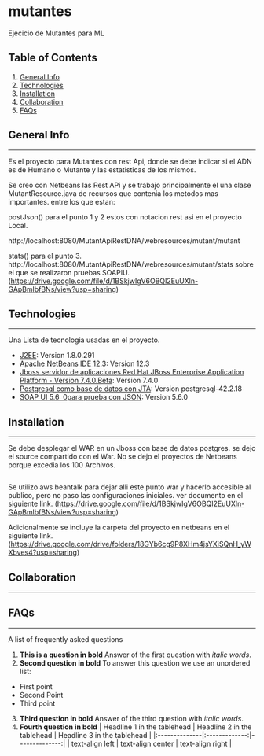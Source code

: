 # mutantes
Ejecicio de Mutantes para ML

## Table of Contents
1. [General Info](#general-info)
2. [Technologies](#technologies)
3. [Installation](#installation)
4. [Collaboration](#collaboration)
5. [FAQs](#faqs)
## General Info
***
Es el proyecto para Mutantes con rest Api, donde se debe indicar si el ADN es de Humano o Mutante y las estatisticas de los mismos.

Se creo con Netbeans las Rest APi y se trabajo principalmente el una clase MutantResource.java  de recursos que contenia los metodos mas importantes.
entre los que estan:

postJson() para el punto 1  y 2
estos con notacion rest asi en el proyecto Local.

http://localhost:8080/MutantApiRestDNA/webresources/mutant/mutant

stats() para el punto 3.
http://localhost:8080/MutantApiRestDNA/webresources/mutant/stats
sobre el que se realizaron pruebas SOAPIU. (https://drive.google.com/file/d/1BSkjwIgV6OBQI2EuUXln-GApBmlbfBNs/view?usp=sharing)



## Technologies
***
Una Lista de tecnologia usadas en el proyecto.
* [J2EE](https://www.java.com/download/ie_manual.jsp): Version 1.8.0.291 
* [Apache NetBeans IDE 12.3](https://netbeans.apache.org/): Version 12.3
* [Jboss servidor de aplicaciones Red Hat JBoss Enterprise Application Platform - Version 7.4.0.Beta](https://developers.redhat.com/products/eap/download): Version 7.4.0
* [Postgresql como base de datos con JTA](https://www.postgresql.org): Version postgresql-42.2.18
* [SOAP UI 5.6. 0para prueba con JSON](http://www.soapui.org ): Version 5.6.0
## Installation
***
Se debe desplegar el WAR en un Jboss con base de datos postgres.
se dejo el source compartido con el War. No se dejo el proyectos de Netbeans porque excedia los 100 Archivos.

```

```
Se utilizo aws beantalk para dejar alli este punto war y hacerlo accesible al publico, pero no paso las configuraciones iniciales.
ver documento en el siguiente link. (https://drive.google.com/file/d/1BSkjwIgV6OBQI2EuUXln-GApBmlbfBNs/view?usp=sharing)

Adicionalmente se incluye la carpeta del proyecto en netbeans en el siguiente link. (https://drive.google.com/drive/folders/18GYb6cg9P8XHm4jsYXiSQnH_yWXbves4?usp=sharing)
## Collaboration
***

## FAQs
***
A list of frequently asked questions
1. **This is a question in bold**
Answer of the first question with _italic words_. 
2. __Second question in bold__ 
To answer this question we use an unordered list:
* First point
* Second Point
* Third point
3. **Third question in bold**
Answer of the third question with *italic words*.
4. **Fourth question in bold**
| Headline 1 in the tablehead | Headline 2 in the tablehead | Headline 3 in the tablehead |
|:--------------|:-------------:|--------------:|
| text-align left | text-align center | text-align right |
